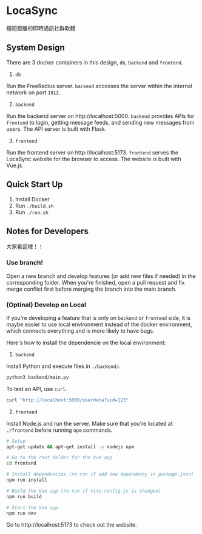 # LocaSync
極短距離的即時通訊社群軟體

## System Design
There are 3 docker containers in this design, `db`, `backend` and `frontend`.

1. `db`

Run the FreeRadius server. `backend` accesses the server within the internal network on port `1812`.

2. `backend`

Run the backend server on http://localhost:5000. `backend` provides APIs for `frontend` to login, getting message feeds, and sending new messages from users. The API server is built with Flask.

3. `frontend`

Run the frontend server on http://localhost:5173. `frontend` serves the LocaSync website for the browser to access. The website is built with Vue.js.

## Quick Start Up
1. Install Docker
2. Run `./build.sh`
2. Run `./run.sh`

## Notes for Developers
大家看這裡！！

### Use branch!

Open a new branch and develop features (or add new files if needed) in the corresponding folder. When you're finished, open a pull request and fix merge conflict first before merging the branch into the main branch.

### (Optinal) Develop on Local
If you're developing a feature that is only on `backend` or `frontend` side, it is maybe easier to use local environment instead of the docker environment, which connects everything and is more likely to have bugs.

Here's how to install the dependencie on the local environment:

1. `backend`

Install Python and execute files in `./backend/`.

```bash
python3 backend/main.py
```

To test an API, use `curl`.

```bash
curl "http://localhost:5000/userdata?uid=123"
```

2. `frontend`

Install Node.js and run the server. Make sure that you're located at `./frontend` before running `npm` commands.

```bash
# Setup
apt-get update && apt-get install -y nodejs npm

# Go to the root folder for the Vue app
cd frontend

# Install dependencies (re-run if add new dependency in package.json)
npm run install

# Build the Vue app (re-run if vite.config.js is changed)
npm run build

# Start the Vue app
npm run dev
```

Go to http://localhost:5173 to check out the website.
